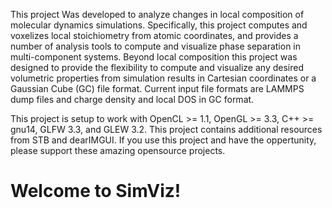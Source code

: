 This project Was developed to analyze changes in local composition of molecular dynamics simulations.
Specifically, this project computes and voxelizes local stoichiometry from atomic coordinates, and provides a number of analysis tools to compute and visualize phase separation in multi-component systems.
Beyond local composition this project was designed to provide the flexibility to compute and visualize any desired volumetric properties from simulation results in Cartesian coordinates or a Gaussian Cube (GC) file format.
Current input file formats are LAMMPS dump files and charge density and local DOS in GC format.

This project is setup to work with OpenCL >= 1.1, OpenGL >= 3.3, C++ >= gnu14, GLFW 3.3, and GLEW 3.2. 
This project contains additional resources from STB and dearIMGUI. If you use this project and have the oppertunity, please support these amazing opensource projects.

# Welcome to SimViz!





